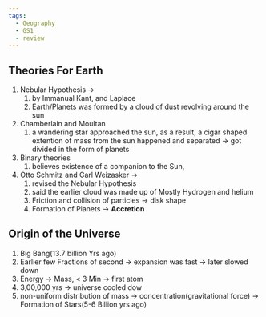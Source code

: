 ```yaml
---
tags:
  - Geography
  - GS1
  - review
---
```

## Theories For Earth
1. Nebular Hypothesis -> 
	1. by Immanual Kant, and Laplace
	2. Earth/Planets was formed by a cloud of dust revolving around the sun
2. Chamberlain and Moultan 
	1. a wandering star approached the sun, as a result, a cigar shaped extention of mass from the sun happened and separated -> got divided in the form of planets
3. Binary theories 
	1. believes existence of a companion to the Sun, 
4. Otto Schmitz and Carl Weizasker -> 
	1. revised the Nebular Hypothesis
	2. said the earlier cloud was made up of Mostly Hydrogen and helium
	3. Friction and collision of particles -> disk shape
	4. Formation of Planets -> **Accretion**

## Origin of the Universe
1. Big Bang(13.7 billion Yrs ago)
2. Earlier few Fractions of second -> expansion was fast -> later slowed down
3. Energy -> Mass, < 3 Min -> first atom
4. 3,00,000 yrs -> universe cooled dow
5. non-uniform distribution of mass -> concentration(gravitational force) -> Formation of Stars(5-6 Billion yrs ago)